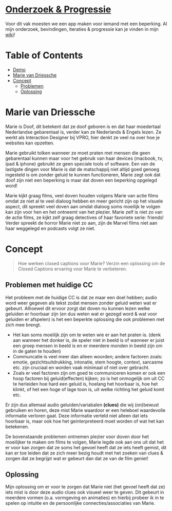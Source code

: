 # [Onderzoek & Progressie](https://github.com/WesselSmit/web-design-1920/wiki)

Voor dit vak moesten we een app maken voor iemand met een beperking. Al mijn onderzoek, bevindingen, iteraties & progressie kan je vinden in mijn [wiki]((https://github.com/WesselSmit/web-design-1920/wiki))!

# Table of Contents
* [Demo](https://wesselsmit.github.io/web-design-1920/)
* [Marie van Driessche](https://github.com/WesselSmit/web-design-1920/#Marie-van-Driessche)
* [Concept](https://github.com/WesselSmit/web-design-1920/#Concept)
     * [Problemen](https://github.com/WesselSmit/web-design-1920/#Problemen-met-huidige-CC)
     * [Oplossing](https://github.com/WesselSmit/web-design-1920/#Oplossing)

# Marie van Driessche

Marie is Doof, dit betekent dat ze doof geboren is en dat haar moedertaal Nederlandse gebarentaal is, verder kan ze Nederlands & Engels lezen. Ze werkt als Interaction Designer bij VPRO, hier denkt ze veel na over hoe je websites kan opzetten. 

Marie gebruikt tolken wanneer ze moet praten met mensen die geen gebarentaal kunnen maar voor het gebruik van haar devices (macbook, tv, ipad & iphone) gebruikt ze geen speciale tools of software. Een van de lastigste dingen voor Marie is dat de matschappij niet altijd goed genoeg ingesteld is om zonder geluid te kunnen functioneren, Marie zegt ook dat doof zijn niet een beperking is maar dat doven een beperking opgelegd word!

Marie kijkt graag films, veel doven houden volgens Marie van actie films omdat ze niet al te veel dialoog hebben en meer gericht zijn op het visuele aspect, dit spreekt veel doven aan omdat dialoog soms moeilijk te volgen kan zijn voor hen en het ontneemt van het plezier. Marie zelf is niet zo van de actie films, ze kijkt zelf graag detectives of haar favoriete serie: friends! Verder spreekt de horror Marie niet zo aan, zijn de Marvel films niet aan haar weggelegd en podcasts volgt ze niet.

# Concept 

> Hoe werken closed captions voor Marie? Verzin een oplossing om de Closed Captions ervaring voor Marie te verbeteren.

## Problemen met huidige CC

Het probleem met de huidige CC is dat ze maar een doel hebben; audio word weer gegeven als tekst zodat mensen zonder geluid weten wat er gebeurt. Alhoewel dit ervoor zorgt dat doven nu kunnen lezen welke geluiden er hoorbaar zijn (en dus weten wat er gezegd word & wat voor geluiden er afspelen) is het een beperkte oplossing die ook problemen met zich mee brengt.

* Het kan soms moeilijk zijn om te weten wie er aan het praten is. (denk aan wanneer het donker is, de speler niet in beeld is of wanneer er juist een groep mensen in beeld is en er meerdere monden in beeld zijn om in de gaten te houden)
* Communcatie is veel meer dan alleen woorden; andere factoren zoals: emotie, gezichtsuitdrukking, intonatie, stem hoogte, context, sarcasme etc. zijn cruciaal en worden vaak minimaal of niet over gebracht.
* Zoals er veel factoren zijn om goed te communiceren komen er ook een hoop factoren bij geluid(effecten) kijken; zo is het onmogelijk om uit CC te herleiden hoe hard een geluid is, hoelang het hoorbaar is, hoe het klinkt, of het een hoge of lage toon is, uit welke richting het geluid komt etc.

Er zijn dus allemaal audio geluiden/variabalen **(clues)** die wij (on)bewust gebruiken en horen, deze mist Marie waardoor er een heleboel waardevolle informatie verloren gaat. Deze informatie verteld niet alleen dat iets hoorbaar is, maar ook hoe het geinterpreteerd moet worden of wat het kan betekenen. 

De bovenstaande problemen ontnemen plezier voor doven door het moeilijker te maken om films te volgen, Marie legde ook aan ons uit dat het er voor kan zorgen dat ze soms het gevoel heeft dat ze iets heeft gemist, dit kan er toe leiden dat ze zich meer bezig houdt met het zoeken van clues & zorgen dat ze begrijpt wat er gebeurt dan dat ze van de film geniet!

## Oplossing

Mijn oplossing om er voor te zorgen dat Marie niet (het gevoel heeft dat ze) iets mist is door deze audio clues ook visueel weer te geven. Dit gebeurt in meerdere vormen (o.a. vormgeving en animaties) en hierbij probeer ik in te spelen op intuitie en de persoonlijke connecties/associaties van Marie.


